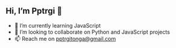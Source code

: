 ## Hi, I’m Pptrgi 👋
- 🌱 I’m currently learning JavaScript
- 💞️ I’m looking to collaborate on Python and JavaScript projects
- 📫 Reach me on pptrgitonga@gmail.com

<!---
pptrgi/pptrgi is a ✨ special ✨ repository because its `README.md` (this file) appears on your GitHub profile.
You can click the Preview link to take a look at your changes.
--->
